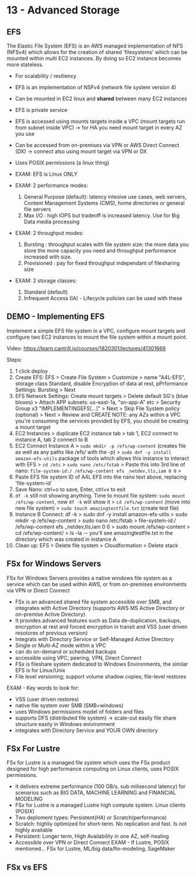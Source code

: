 # 13 - Advanced Storage

## EFS
The Elastic File System (EFS) is an AWS managed implementation of NFS (NFSv4) which allows for the creation of shared 'filesystems' which can be mounted within multi EC2 instances. By doing so EC2 instance becomes more stateless.
- For scalability / resiliency
- EFS is an implementation of NSFv4 (network file system version 4)
- Can be mounted in EC2 linux and **shared** between many EC2 instances
- EFS is private service
- EFS is accessed using mounts targets inside a VPC (mount targets run from subnet inside VPC) -> for HA you need mount target in every AZ you use
- Can be accessed from on-premises via VPN or AWS Direct Connect (DX) -> connect also using mount target via VPN or DX
- Uses POSIX permissions (a linux thing)

- EXAM: EFS is Linux ONLY
- EXAM: 2 performance modes:
    1. General Purpose (default): latency intesive use cases, web servers, Content Management Systems (CMS), home directories or general file servers
    2. Max I/O : high IOPS but tradeoff is increased latency. Use for Big Data media processing
- EXAM: 2 throughput modes:
    1. Bursting : throughput scales with file system size: the more data you store the more capacity you need and throughput performance increased with size.
    2. Provisioned : pay for fixed throughput independant of filesharing size
- EXAM: 2 storage classes:
    1. Standard (default)
    2. Infrequent Access (IA) - Lifecycle policies can be used with these

## DEMO - Implementing EFS
Implement a simple EFS file system in a VPC, configure mount targets and configure two EC2 instances to mount the file system within a mount point.

Video: https://learn.cantrill.io/courses/1820301/lectures/41301666

Steps:
1. 1 click deploy
2. Create EFS: EFS > Create File System > Customize > name "A4L-EFS", storage class Standard, disable Encryption of data at rest, pPrformance Settings: Bursting > Next
3. EFS Network Settings: Create mount targets > Delete default SG's (blue bloxes) > Attach APP subnets: us-east-1a, "sn-app-A" etc > Security Group x3 "IMPLEMENTINGEFS[...]" > Next > Skip File System policy (optional) > Next > Review and CREATE
NOTE: any AZs within a VPC you're consuming the services provided by EFS, you should be creating a mount target
4. EC2 Instances > duplicate EC2 instance tab > tab 1, EC2 connect to instance A, tab 2 connect to B
5. EC2 Connect Instance A > `sudo mkdir -p /efs/wp-content` (creates file as well as any paths like /efs/ with the -p) >
`sudo dnf -y install amazon-efs-utils` package of tools which allows this instance to interact with EFS >
`cd /etc` >
`sudo nano /etc/fstab` >
Paste this into 3rd line of nano: `file-system-id:/ /efs/wp-content efs _netdev,tls,iam 0 0` >
6. Paste EFS file system ID of A4L EFS into the nano text above, replacing 'file-system-id`
7. Save Nano: ctrl+o to save, Enter, ctrl+x to exit
8. `df -k` still not showing anything. Time to mount file system: `sudo mount /efs/wp-content`, now `df -k` will show it >
`cd /efs/wp-content` (move into new file system) >
`sudo touch amazingtestfile.txt` (create test file)
9. Instance B Connect:
df -k >
sudo dnf -y install amazon-efs-utils >
sudo mkdir -p /efs/wp-content >
sudo nano /etc/fstab >
file-system-id:/ /efs/wp-content efs _netdev,tls,iam 0 0 >
sudo mount /efs/wp-content >
cd /efs/wp-content/ >
ls -la -- you'll see amazingtestfile.txt in the directory which was created in instance A
10. Clean up: EFS > Delete file system > Cloudformation > Delete stack

## FSx for Windows Servers
FSx for Windows Servers provides a native windows file system as a service which can be used within AWS, or from on-premises environments via VPN or Direct Connect
- FSx is an advanced shared file system accessible over SMB, and integrates with Active Directory (supports AWS MS Active Directory or on-premise Active Directory).
- It provides advanced features such as Data de-duplication, backups, encryption at rest and forced encryption in transit and VSS (user driven resotores of previous version)
- Integrats with Directory Service or Self-Managed Active Directory
- Single or Multi-AZ mode within a VPC
- can do on-demand or scheduled backups
- accessible using VPC, peering, VPN, Direct Connect
- FSx is fileshare system dedicated to Windows Environments, the similar EFS is for Linux/Unix
- File level versioning; support volume shadow copies; file-level restores

EXAM - Key words to look for:
- VSS (user driven restores)
- native file system over SMB (SMB=windows)
- uses Windows permissions model of folders and files
- supports DFS (distributed file system) -> scale-out easily file share structure easily in Windows enivironment
- integrates with Directory Service and YOUR OWN directory

## FSx For Lustre
FSx for Lustre is a managed file system which uses the FSx product designed for high performance computing on Linux clients, uses POSIX permissions.
- It delivers extreme performance (100 GB/s, sub milisecond latency) for scenarios such as BIG DATA, MACHINE LEARNING and FINANCIAL MODELING
 - FSx for Lustre is a managed Lustre high compute system. Linux clients (POSIX)
- Two deploment types: Persistent(HA) or Scratch(performance)
 - Scratch: highliy optimized for short-term. No replication and fast. Is not highly available
 - Persistent: Longer term, High Availability in one AZ, self-healing
- Accessible over VPN or Direct Connect
EXAM - If Lustre, POSIX mentioned... FSx for Lustre, ML/big data/fin-modeling, SageMaker

## FSx vs EFS
